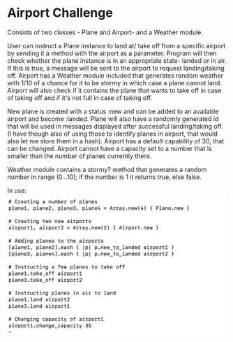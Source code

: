 Airport Challenge
=================

Consists of two classes - Plane and Airport- and a Weather module. 

User can instruct a Plane instance to land at/ take off from a specific airport by sending it a method with the airport as
a parameter. Program will then check whether the plane instance is in an appropriate state- landed or in air. If this is true,
a message will be sent to the airport to request landing/taking off. Airport has a Weather module included that generates
random weather with 1/10 of a chance for it to be stormy in which case a plane cannot land. Airport will also check if it contains the plane that wants to take off in case of taking off and if it's not full in case of taking off.

New plane is created with a status :new and can be added to an available airport and become :landed. Plane will also have a
randomly generated id that will be used in messages displayed after successful landing/taking off. (I have though also of
using those to identify planes in airport, that would also let me store them in a hash).
Airport has a default capability of 30, that can be changed. Airport cannot have a capacity set to a number that is smaller
than the number of planes currently there.

Weather module contains a stormy? method that generates a random number in range (0...10); if the number is 1 it
returns true, else false.

In use:
![Alt text](./images/airport.png?raw=true)
